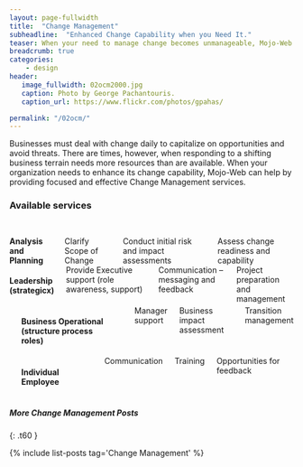 ```yaml
---
layout: page-fullwidth
title:  "Change Management"
subheadline:  "Enhanced Change Capability when you Need It."
teaser: When your need to manage change becomes unmanageable, Mojo-Web can help.
breadcrumb: true
categories:
    - design
header:
   image_fullwidth: 02ocm2000.jpg
   caption: Photo by George Pachantouris.
   caption_url: https://www.flickr.com/photos/gpahas/

permalink: "/02ocm/"
---
```


Businesses must deal with change daily to capitalize on opportunities and avoid threats. There are times, however, when responding to a shifting business terrain needs more resources than are available. When your organization needs to enhance its change capability, Mojo-Web can help by providing focused and effective Change Management services.

### Available services
<div class="row">
    <div class="medium-3 columns t30">
      <p><img src="{{ site.urlimg }}02ocm_an_title.jpg" alt=""></p>
    </div><!-- /.medium-4.columns -->
    <div class="medium-9 columns t30">
      <p style="margin:0;"><b>Analysis and Planning</b></p>
      <p style="margin:0;">Clarify Scope of Change</p>
      <p style="margin:0;">Conduct initial risk and impact assessments</p>
      <p style="margin:0;">Assess change readiness and capability</p>
    </div><!-- /.medium-8.columns -->
</div><!-- /.row -->

<div class="row">
  <div class="medium-3 columns t30">
    <img src="{{ site.urlimg }}02ocm_ld_title.jpg" alt="">
  </div><!-- /.medium-4.columns -->
  <div class="medium-9 columns t30">
    <h4>Leadership (strategicx)</h4>
    <p style="margin:0;">Provide Executive support (role awareness, support)</p>
    <p style="margin:0;">Communication – messaging and feedback</p>
    <p style="margin:0;">Project preparation and management</p>
  </div><!-- /.medium-8.columns -->
</div><!-- /.row -->

<div class="row">
  <div class="medium-3 columns t30">
    <img src="{{ site.urlimg }}02ocm_mg_title.jpg" alt="">
  </div><!-- /.medium-4.columns -->
  <div class="medium-9 columns t30">
    <p style="margin:0;"><h4>Business Operational (structure process roles)</h4></p>
    <p style="margin:0;">Manager support</p>
    <p style="margin:0;">Business impact assessment</p>
    <p style="margin:0;">Transition management</p>
  </div><!-- /.medium-8.columns -->
</div><!-- /.row -->

<div class="row">
  <div class="medium-3 columns t30">
    <img src="{{ site.urlimg }}02ocm_em_title.jpg" alt="">
  </div><!-- /.medium-4.columns -->
  <div class="medium-9 columns t30">
    <p style="margin:0;"><h4>Individual Employee</h4></p>
    <p style="margin:0;">Communication</p>
    <p style="margin:0;">Training</p>
    <p style="margin:0;">Opportunities for feedback</p>
  </div><!-- /.medium-8.columns -->
</div><!-- /.row -->

##### More Change Management Posts
{: .t60 }

{% include list-posts tag='Change Management' %}
